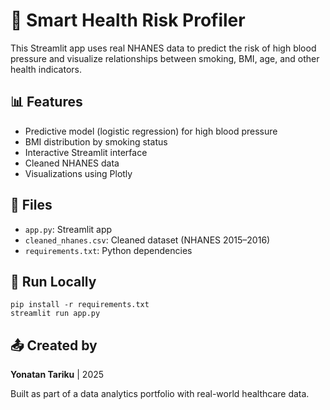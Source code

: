 
# 🧠 Smart Health Risk Profiler

This Streamlit app uses real NHANES data to predict the risk of high blood pressure and visualize relationships between smoking, BMI, age, and other health indicators.

## 📊 Features
- Predictive model (logistic regression) for high blood pressure
- BMI distribution by smoking status
- Interactive Streamlit interface
- Cleaned NHANES data
- Visualizations using Plotly

## 📁 Files
- `app.py`: Streamlit app
- `cleaned_nhanes.csv`: Cleaned dataset (NHANES 2015–2016)
- `requirements.txt`: Python dependencies

## 🚀 Run Locally

```
pip install -r requirements.txt
streamlit run app.py
```

## 📤 Created by
**Yonatan Tariku** | 2025

Built as part of a data analytics portfolio with real-world healthcare data.
